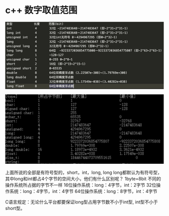 # c++ 数字取值范围
![](int-range.jpg)

![](number-range.jpg)

上面所说的全部是有符号型的，short，int，long, long long都默认为有符号型，
其中long和int都占4个字节的空间大小，他们有什么区别呢？
1byte=8bit 不同的操作系统所占据的字节不一样
16位操作系统：long：4字节，int：2字节
32位操作系统：long：4字节，int：4字节
64位操作系统：long：8字节，int：4字节

C语言规定：无论什么平台都要保证long型占用字节数不小于int型, int型不小于short型。
